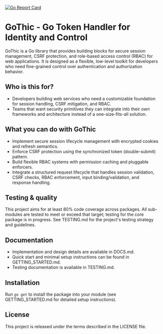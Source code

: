 [![Go Report Card](https://goreportcard.com/badge/github.com/grzegorzmaniak/gothic)](https://goreportcard.com/report/github.com/grzegorzmaniak/gothic)


# GoThic - Go Token Handler for Identity and Control

GoThic is a Go library that provides building blocks for secure session management, CSRF protection, and role-based access control (RBAC) for web applications. It is designed as a flexible, low-level toolkit for developers who need fine-grained control over authentication and authorization behavior.

## Who is this for?

- Developers building web services who need a customizable foundation for session handling, CSRF mitigation, and RBAC.
- Teams that want security primitives they can integrate into their own frameworks and architecture instead of a one-size-fits-all solution.

## What you can do with GoThic

- Implement secure session lifecycle management with encrypted cookies and refresh semantics.
- Enforce CSRF protection using the synchronized token (double-submit) pattern.
- Build flexible RBAC systems with permission caching and pluggable enforcers.
- Integrate a structured request lifecycle that handles session validation, CSRF checks, RBAC enforcement, input binding/validation, and response handling.

## Testing & quality

This project aims for at least 80% code coverage across packages. All sub-modules are tested to meet or exceed that target; testing for the core package is in progress. See TESTING.md for the project's testing strategy and guidelines.

## Documentation

- Implementation and design details are available in DOCS.md.
- Quick start and minimal setup instructions can be found in GETTING_STARTED.md.
- Testing documentation is available in TESTING.md.

## Installation

Run `go get` to install the package into your module (see GETTING_STARTED.md for detailed setup instructions).

## License

This project is released under the terms described in the LICENSE file.
